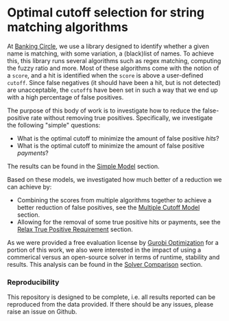 # Optimal cutoff selection for string matching algorithms

At [Banking Circle](https://www.bankingcircle.com/), we use a library designed to identify whether a given name is matching, with some variation, a (black)list of names. To achieve this, this library runs several algorithms such as regex matching, computing the fuzzy ratio and more. Most of these algorithms come with the notion of a `score`, and a hit is identified when the `score` is above a user-defined `cutoff`. Since false negatives (it should have been a hit, but is not detected) are unacceptable, the `cutoff`s have been set in such a way that we end up with a high percentage of false positives.

The purpose of this body of work is to investigate how to reduce the false-positive rate without removing true positives. Specifically, we investigate the following "simple" questions:

- What is the optimal cutoff to minimize the amount of false positive *hits*?
- What is the optimal cutoff to minimize the amount of false positive *payments*?

The results can be found in the [Simple Model](simple-model.md) section.

Based on these models, we investigated how much better of a reduction we can achieve by:

- Combining the scores from multiple algorithms together to achieve a better reduction of false positives, see the [Multiple Cutoff Model](multiple-cutoff-model.md) section.
- Allowing for the removal of some true positive hits or payments, see the [Relax True Positive Requirement](relax-the-true-positive-requirement.md) section.

As we were provided a free evaluation license by [Gurobi Optimization](https://gurobi.com) for a portion of this work, we also were interested in the impact of using a commerical versus an open-source solver in terms of runtime, stability and results. This analysis can be found in the [Solver Comparison](solver-comparisons.md) section.

### Reproducibility
This repository is designed to be complete, i.e. all results reported can be reproduced from the data provided. If there should be any issues, please raise an issue on Github.

